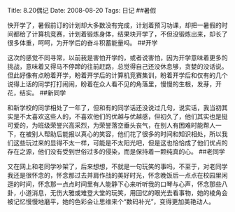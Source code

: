 Title: 8.20偶记
Date:  2008-08-20
Tags:  日记
##暑假

快开学了，暑假前订的计划却大多数没有完成，计划着预习功课，却把一暑假的时间都给了计算机竞赛，计划着锻炼身体，结果块开学了，不但没锻炼出来，却长了很多体重，呵呵，为开学后的奋斗积蓄能量吗。
##开学

这次的感觉不同寻常，以前我是害怕开学的，或者说害怕，因为开学意味着更多的挑战，意味着又得马不停蹄的往前赶路，总觉得自己还没休息够，贪婪的没话说。但此好像有点盼着开学，盼着开学后的计算机竞赛集训，盼着开学后和仅有的几个说得上话的同学打打闹闹，盼着在众人看不见的角落里，慢慢的生根，发芽，开花，结实。
##新同学

和新学校的同学相处了一年了，但和有的同学话还没说过几句，说实话，我当初其实是不太喜欢这些人的，不喜欢他们的优越与优越感，但初久了，他们其实也是挺可爱的，为班级荣誉兴高采烈，为荣誉落空垂头丧气，在别人有困难时能帮人一下，在被别人帮助后能报以真心的笑容，他们花了很多的时间和知识相处，所以我们这些玩过来的显得不太一样，可能是不太阳光吧，但是这也恰恰成了他们优点的存在之源，他们没有受到世俗过多的侵染，而是保持着一颗纯真的心。
##老同学

又在网上和老同学吵架了，后来想想，不就是一句玩笑的事吗，不至于，对老同学我还是很怀念的，怀念那过去并肩作战的美好时光，怀念晚饭后一点点在校园里闲逛的时间，怀念那一点点时间里有人能静下心来听听我的口琴与心声，怀念那些八卦，小道消息，无伤大雅或难登大堂的玩笑，用回忆的眼光去看事物，她的棱角会被记忆慢慢地磨平，她的色彩会让思维来个“数码补光”，变得更加美艳动人。
